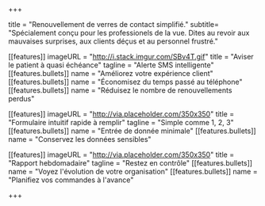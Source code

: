 +++

title = "Renouvellement de verres de contact simplifié."
subtitle= "Spécialement conçu pour les professionels de la vue. Dites au revoir aux mauvaises surprises, aux clients déçus et au personnel frustré."

[[features]]
  imageURL = "http://i.stack.imgur.com/SBv4T.gif"
  title = "Aviser le patient à quasi échéance"
  tagline = "Alerte SMS intelligente"
  [[features.bullets]]
    name = "Améliorez votre expérience client"
  [[features.bullets]]
    name = "Économisez du temps passé au téléphone"
  [[features.bullets]]
    name = "Réduisez le nombre de renouvellements perdus"

[[features]]
  imageURL = "http://via.placeholder.com/350x350"
  title = "Formulaire intuitif rapide à remplir"
  tagline = "Simple comme 1, 2, 3"
  [[features.bullets]]
    name = "Entrée de donnée minimale"
  [[features.bullets]]
    name = "Conservez les données sensibles"

[[features]]
  imageURL = "http://via.placeholder.com/350x350"
  title = "Rapport hebdomadaire"
  tagline = "Restez en contrôle"
  [[features.bullets]]
    name = "Voyez l'évolution de votre organisation"
  [[features.bullets]]
    name = "Planifiez vos commandes à l'avance"    

+++
